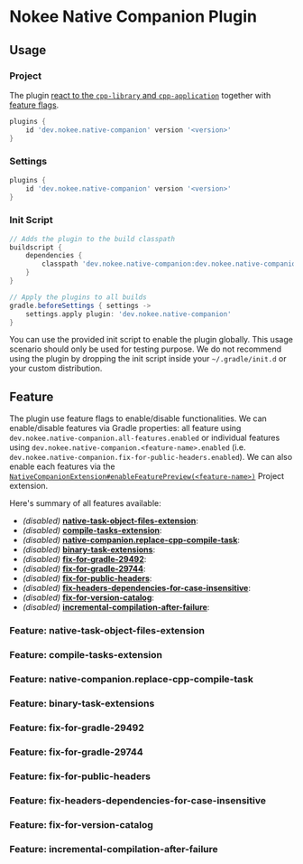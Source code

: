 # Nokee Native Companion Plugin

## Usage

### Project

The plugin [react to the `cpp-library` and `cpp-application`](link-to-section) together with [feature flags](link-to-section).

```groovy
plugins {
	id 'dev.nokee.native-companion' version '<version>'
}
```

### Settings

```groovy
plugins {
	id 'dev.nokee.native-companion' version '<version>'
}
```

### Init Script

```groovy
// Adds the plugin to the build classpath
buildscript {
	dependencies {
		classpath 'dev.nokee.native-companion:dev.nokee.native-companion.gradle.plugin:<version>'
	}
}

// Apply the plugins to all builds
gradle.beforeSettings { settings ->
	settings.apply plugin: 'dev.nokee.native-companion'
}
```

You can use the provided init script to enable the plugin globally.
This usage scenario should only be used for testing purpose.
We do not recommend using the plugin by dropping the init script inside your `~/.gradle/init.d` or your custom distribution.

## Feature

The plugin use feature flags to enable/disable functionalities.
We can enable/disable features via Gradle properties: all feature using `dev.nokee.native-companion.all-features.enabled` or individual features using `dev.nokee.native-companion.<feature-name>.enabled` (i.e. `dev.nokee.native-companion.fix-for-public-headers.enabled`).
We can also enable each features via the [`NativeCompanionExtension#enableFeaturePreview(<feature-name>)`](#TODO) Project extension.

Here's summary of all features available:

- _(disabled)_ [**native-task-object-files-extension**](#feature-native-task-object-files-extension):
- _(disabled)_ [**compile-tasks-extension**](#feature-compile-tasks-extension):
- _(disabled)_ [**native-companion.replace-cpp-compile-task**](#feature-native-companion.replace-cpp-compile-task):
- _(disabled)_ [**binary-task-extensions**](#feature-binary-task-extensions):
- _(disabled)_ [**fix-for-gradle-29492**](#feature-fix-for-gradle-29492):
- _(disabled)_ [**fix-for-gradle-29744**](#feature-fix-for-gradle-29744):
- _(disabled)_ [**fix-for-public-headers**](#feature-fix-for-public-headers):
- _(disabled)_ [**fix-headers-dependencies-for-case-insensitive**](#feature-fix-headers-dependencies-for-case-insensitive):
- _(disabled)_ [**fix-for-version-catalog**](#feature-fix-for-version-catalog):
- _(disabled)_ [**incremental-compilation-after-failure**](#feature-incremental-compilation-after-failure):

### Feature: native-task-object-files-extension

### Feature: compile-tasks-extension

### Feature: native-companion.replace-cpp-compile-task

### Feature: binary-task-extensions

### Feature: fix-for-gradle-29492

### Feature: fix-for-gradle-29744

### Feature: fix-for-public-headers

### Feature: fix-headers-dependencies-for-case-insensitive

### Feature: fix-for-version-catalog

### Feature: incremental-compilation-after-failure

